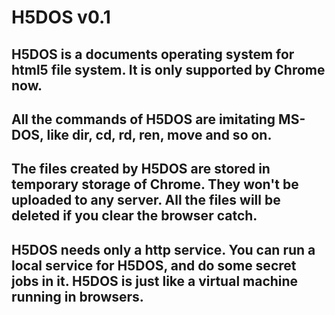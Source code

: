﻿# H5DOS v0.1
## H5DOS is a documents operating system for html5 file system. It is only supported by Chrome now.
## All the commands of H5DOS are imitating MS-DOS, like dir, cd, rd, ren, move and so on.
## The files created by H5DOS are stored in temporary storage of Chrome. They won't be uploaded to any server. All the files will be deleted if you clear the browser catch.
## H5DOS needs only a http service. You can run a local service for H5DOS, and do some secret jobs in it. H5DOS is just like a virtual machine running in browsers.
